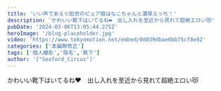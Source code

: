 ```yaml
---
title: 'いい声であえぐ田舎のピュア娘はなこちゃんと濃厚えっち！'
description: 'かわいい靴下はいてるね❤　出し入れを至近から見れて超絶エロい😻'
pubDate: '2024-03-06T13:05:44.275Z'
heroImage: '/blog-placeholder.jpg'
video: 'https://www.tokyomotion.net/embed/0d039dbae6bb75cf8e92'
categories: ['本編無修正']
tags: ['個人撮影','陰毛','靴下']
author: '["Sexford_Circus"]'
---
```


かわいい靴下はいてるね❤　出し入れを至近から見れて超絶エロい😻





